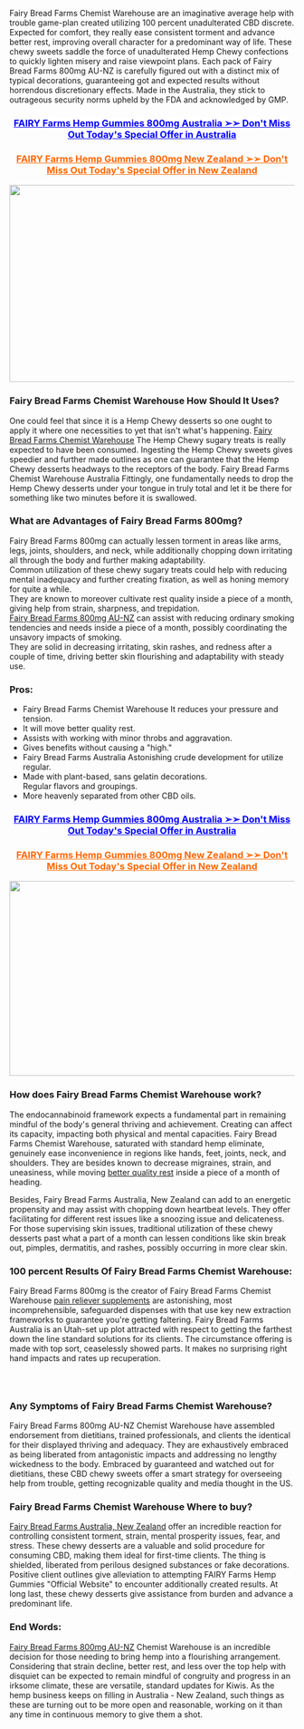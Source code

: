 <div class="post-outer">
<div class="post">
<div id="post-body-4109984679308689400" class="post-body entry-content float-container">
<p>Fairy Bread Farms Chemist Warehouse&nbsp;are an imaginative average help with trouble game-plan created utilizing 100 percent unadulterated CBD discrete. Expected for comfort, they really ease consistent torment and advance better rest, improving overall character for a predominant way of life. These chewy sweets saddle the force of unadulterated Hemp Chewy confections to quickly lighten misery and raise viewpoint plans. Each pack of&nbsp;Fairy Bread Farms 800mg&nbsp;AU-NZ&nbsp;is carefully figured out with a distinct mix of typical decorations, guaranteeing got and expected results without horrendous discretionary effects. Made in the Australia, they stick to outrageous security norms upheld by the FDA and acknowledged by GMP.</p>
<h3 style="text-align: center;"><span style="background-color: #ffffff; color: #0000ff;"><a style="background-color: #ffffff; color: #0000ff;" href="https://au-fairybreadfarms.com/get/fairy-au/">FAIRY Farms Hemp Gummies 800mg Australia ➢➢ Don't Miss Out Today's Special Offer in Australia</a></span></h3>
<h3 style="text-align: center;"><span style="background-color: #ffffff; color: #ff6600;"><a style="background-color: #ffffff; color: #ff6600;" href="https://au-fairybreadfarms.com/get/fairy-nz/">FAIRY Farms Hemp Gummies 800mg New Zealand ➢➢ Don't Miss Out Today's Special Offer in New Zealand</a></span></h3>
<div class="separator"><a href="https://au-fairybreadfarms.com/get/fairy-au/"><img src="https://blogger.googleusercontent.com/img/b/R29vZ2xl/AVvXsEjhSmPXQ5dI1LOOV7DVs2l1W79rZpr3nJashzCrVTYVWm2GCoJj3ULgtHLC8H4bPvtpdTuY8KlzXyMF0-aQDjAE3eHK10ucmHU7Esp9y_47kNjlZK2RmQi9guArnUpodaq-IdtlNCW1rz9XON6oxHXReQ9Xy_llQWAs_quOfnwqBZzoDMXUNVCSgFEVgZo/w640-h348/Fairy%20Bread%20Farms%20Best01.PNG" alt="" width="640" height="348" border="0" data-original-height="332" data-original-width="610" /></a></div>
<h3><strong>Fairy Bread Farms Chemist Warehouse&nbsp;How Should It Uses?</strong></h3>
<p>One could feel that since it is a Hemp Chewy desserts so one ought to apply it where one necessities to yet that isn't what's happening.&nbsp;<a href="https://au-fairybreadfarms.com/fairy-bread-farms-chemist-warehouse/">Fairy Bread Farms Chemist Warehouse</a>&nbsp;The Hemp Chewy sugary treats is really expected to have been consumed. Ingesting the Hemp Chewy sweets gives speedier and further made outlines as one can guarantee that the Hemp Chewy desserts headways to the receptors of the body.&nbsp;Fairy Bread Farms Chemist Warehouse&nbsp;Australia Fittingly, one fundamentally needs to drop the Hemp Chewy desserts under your tongue in truly total and let it be there for something like two minutes before it is swallowed.</p>
<h3><strong>What are Advantages of&nbsp;Fairy Bread Farms 800mg?</strong></h3>
<p>Fairy Bread Farms 800mg&nbsp;can actually lessen torment in areas like arms, legs, joints, shoulders, and neck, while additionally chopping down irritating all through the body and further making adaptability.<br />Common utilization of these chewy sugary treats could help with reducing mental inadequacy and further creating fixation, as well as honing memory for quite a while.<br />They are known to moreover cultivate rest quality inside a piece of a month, giving help from strain, sharpness, and trepidation.<br /><a href="https://fairybreadfarms.com.au/">Fairy Bread Farms 800mg&nbsp;AU-NZ</a>&nbsp;can assist with reducing ordinary smoking tendencies and needs inside a piece of a month, possibly coordinating the unsavory impacts of smoking.<br />They are solid in decreasing irritating, skin rashes, and redness after a couple of time, driving better skin flourishing and adaptability with steady use.</p>
<h3><strong>Pros:</strong></h3>
<ul>
<li>Fairy Bread Farms Chemist Warehouse It reduces your pressure and tension.</li>
<li>It will move better quality rest.</li>
<li>Assists with working with minor throbs and aggravation.</li>
<li>Gives benefits without causing a "high."</li>
<li>Fairy Bread Farms Australia&nbsp;Astonishing crude development for utilize regular.</li>
<li>Made with plant-based, sans gelatin decorations.<br />Regular flavors and groupings.</li>
<li>More heavenly separated from other CBD oils.</li>
</ul>
<h3 style="text-align: center;"><span style="background-color: #ffffff; color: #0000ff;"><a style="background-color: #ffffff; color: #0000ff;" href="https://au-fairybreadfarms.com/get/fairy-au/">FAIRY Farms Hemp Gummies 800mg Australia ➢➢ Don't Miss Out Today's Special Offer in Australia</a></span></h3>
<h3 style="text-align: center;"><span style="background-color: #ffffff; color: #ff6600;"><a style="background-color: #ffffff; color: #ff6600;" href="https://au-fairybreadfarms.com/get/fairy-nz/">FAIRY Farms Hemp Gummies 800mg New Zealand ➢➢ Don't Miss Out Today's Special Offer in New Zealand</a></span></h3>
<div class="separator"><a href="https://au-fairybreadfarms.com/get/fairy-au/"><img src="https://blogger.googleusercontent.com/img/b/R29vZ2xl/AVvXsEhii4_klie0wTaeWklPPpvma4xmQLLhvF29K2eFaCmCH_p9WFL31eWJ8iOi21tksYrmmnHCSoNgF5eueixkrk4ui2D-dX2BL2bisaI_5ont_YI5D-mBkw6JsE4gJE8AmfheMpm9gBVsmt3ox1KGb_ln5uOcGaPP23bTEUw1BIyWh0ohDdzkEFbt2eWhB64/w640-h344/FAIRY%20Farms%20CBD%20Gummies%20New01.png" alt="" width="640" height="344" border="0" data-original-height="271" data-original-width="504" /></a></div>
<h3><strong>How does&nbsp;Fairy Bread Farms Chemist Warehouse&nbsp;work?</strong></h3>
<p>The endocannabinoid framework expects a fundamental part in remaining mindful of the body's general thriving and achievement. Creating can affect its capacity, impacting both physical and mental capacities.&nbsp;Fairy Bread Farms Chemist Warehouse, saturated with standard hemp eliminate, genuinely ease inconvenience in regions like hands, feet, joints, neck, and shoulders. They are besides known to decrease migraines, strain, and uneasiness, while moving&nbsp;<a href="https://smarthempgummies.co.il/">better quality rest</a>&nbsp;inside a piece of a month of heading.</p>
<p>Besides,&nbsp;Fairy Bread Farms&nbsp;Australia, New Zealand&nbsp;can add to an energetic propensity and may assist with chopping down heartbeat levels. They offer facilitating for different rest issues like a snoozing issue and delicateness. For those supervising skin issues, traditional utilization of these chewy desserts past what a part of a month can lessen conditions like skin break out, pimples, dermatitis, and rashes, possibly occurring in more clear skin.</p>
<h3><strong>100 percent Results Of&nbsp;Fairy Bread Farms Chemist Warehouse:</strong></h3>
<p>Fairy Bread Farms 800mg&nbsp;is the creator of&nbsp;Fairy Bread Farms Chemist Warehouse&nbsp;<a href="https://au-smarthempgummies.com/">pain reliever supplements</a>&nbsp;are astonishing, most incomprehensible, safeguarded dispenses with that use key new extraction frameworks to guarantee you're getting faltering.&nbsp;Fairy Bread Farms Australia&nbsp;is an Utah-set up plot attracted with respect to getting the farthest down the line standard solutions for its clients. The circumstance offering is made with top sort, ceaselessly showed parts. It makes no surprising right hand impacts and rates up recuperation.</p>
<h3>&nbsp;</h3>
<h3><strong>Any Symptoms of&nbsp;Fairy Bread Farms Chemist Warehouse?</strong></h3>
<p>Fairy Bread Farms 800mg&nbsp;AU-NZ&nbsp;Chemist Warehouse&nbsp;have assembled endorsement from dietitians, trained professionals, and clients the identical for their displayed thriving and adequacy. They are exhaustively embraced as being liberated from antagonistic impacts and addressing no lengthy wickedness to the body. Embraced by guaranteed and watched out for dietitians, these CBD chewy sweets offer a smart strategy for overseeing help from trouble, getting recognizable quality and media thought in the US.</p>
<h3>Fairy Bread Farms Chemist Warehouse&nbsp;Where to buy?</h3>
<p><a href="https://au-fairybreadfarms.com/fairy-bread-farms-chemist-warehouse/">Fairy Bread Farms Australia, New Zealand</a>&nbsp;offer an incredible reaction for controlling consistent torment, strain, mental prosperity issues, fear, and stress. These chewy desserts are a valuable and solid procedure for consuming CBD, making them ideal for first-time clients. The thing is shielded, liberated from perilous designed substances or fake decorations. Positive client outlines give alleviation to attempting&nbsp;FAIRY Farms Hemp Gummies&nbsp;"Official&nbsp;Website"&nbsp;to encounter additionally created results. At long last, these chewy desserts give assistance from burden and advance a predominant life.</p>
<h3>End Words:</h3>
<p><a href="https://fairybreadfarms.com.au/">Fairy Bread Farms 800mg&nbsp;AU-NZ</a>&nbsp;Chemist Warehouse&nbsp;is an incredible decision for those needing to bring hemp into a flourishing arrangement. Considering that strain decline, better rest, and less over the top help with disquiet can be expected to remain mindful of congruity and progress in an irksome climate, these are versatile, standard updates for Kiwis. As the hemp business keeps on filling in Australia - New Zealand, such things as these are turning out to be more open and reasonable, working on it than any time in continuous memory to give them a shot.</p>
<p>&nbsp;</p>
<p>&nbsp;</p>
<p>&nbsp;</p>
<p>&nbsp;</p>
</div>
<div class="post-bottom">&nbsp;</div>
</div>
</div>
<section id="comments" class="comments embed" data-num-comments="0"><a name="comments"></a></section>
